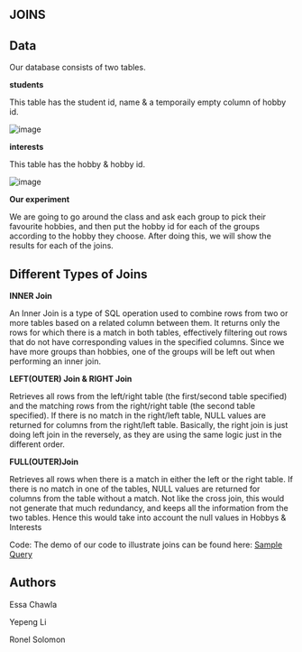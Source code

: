 ## JOINS





## Data

Our database consists of two tables.

**students**

This table has the student id, name & a temporaily empty column of hobby id.

![image](https://github.com/PiaoLing-nb/comm-final-presentation/assets/138830908/4819c21e-3231-43aa-b3b4-43ec024cb718)





**interests**

This table has the hobby & hobby id.

![image](https://github.com/PiaoLing-nb/comm-final-presentation/assets/138830908/b505f9ae-cdce-43a2-bc9f-1f918230c71e)






**Our experiment**

We are going to go around the class and ask each group to pick their favourite hobbies, and then put the hobby id for each of the groups according to the hobby they choose. After doing this, we will show the results for each of the joins.


## Different Types of Joins
**INNER Join**

An Inner Join is a type of SQL operation used to combine rows from two or more tables based on a related column between them. It returns only the rows for which there is a match in both tables, effectively filtering out rows that do not have corresponding values in the specified columns. Since we have more groups than hobbies, one of the groups will be left out when performing an inner join.




**LEFT(OUTER) Join & RIGHT Join**

Retrieves all rows from the left/right table (the first/second table specified) and the matching rows from the right/right table (the second table specified). If there is no match in the right/left table, NULL values are returned for columns from the right/left table.
Basically, the right join is just doing left join in the reversely, as they are using the same logic just in the different order.
 


**FULL(OUTER)Join**

Retrieves all rows when there is a match in either the left or the right table. If there is no match in one of the tables, NULL values are returned for columns from the table without a match. Not like the cross join, this would not generate that much redundancy, and keeps all the information from the two tables. Hence this would take into account the null values in Hobbys & Interests



Code:
The demo of our code to illustrate joins can be found here:
[Sample Query](/Code_Demo.sql)


## Authors

Essa Chawla

Yepeng Li

Ronel Solomon











